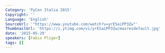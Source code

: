 ```yaml
---
Category: 'PyCon Italia 2015'
Copyright: ''
Language: 'English'
SourceUrl: '"https://www.youtube.com/watch?v=yrESaiPP3Zw"'
ThumbnailUrl: 'https://i.ytimg.com/vi/yrESaiPP3Zw/maxresdefault.jpg'
date: '2015-05-29'
speakers: [Fabio Pliger]
tags: []
---
```



